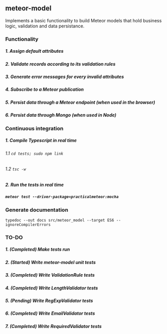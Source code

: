 ## meteor-model

Implements a basic functionality to build Meteor models that hold business logic, validation and data persistance.

### Functionality

##### 1. Assign default attributes
##### 2. Validate records according to its validation rules
##### 3. Generate error messages for every invalid attributes
##### 4. Subscribe to a Meteor publication
##### 5. Persist data through a Meteor endpoint (when used in the browser)
##### 6. Persist data through Mongo (when used in Node)

### Continuous integration

##### 1. Compile Typescript in real time
###### 1.1 `cd tests; sudo npm link`
###### 1.2 `tsc -w`
##### 2. Run the tests in real time
##### `meteor test --driver-package=practicalmeteor:mocha`

### Generate documentation

`typedoc --out docs src/meteor_model --target ES6 --ignoreCompilerErrors`

### TO-DO

##### 1. (Completed) Make tests run
##### 2. (Started) Write meteor-model unit tests
##### 3. (Completed) Write ValidationRule tests
##### 4. (Completed) Write LengthValidator tests
##### 5. (Pending) Write RegExpValidator tests
##### 6. (Completed) Write EmailValidator tests
##### 7. (Completed) Write RequiredValidator tests
